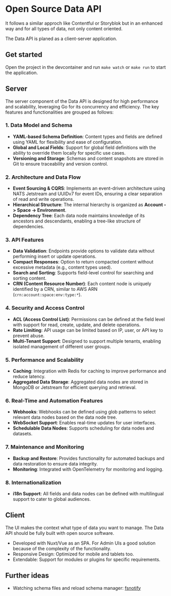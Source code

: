 # Open Source Data API

It follows a similar approch like Contentful or Storyblok but in an enhanced way and for all types of data, not only content oriented.

The Data API is planed as a client-server application.

## Get started

Open the project in the devcontainer and run `make watch` or `make run` to start the application.

## Server

The server component of the Data API is designed for high performance and scalability, leveraging Go for its concurrency and efficiency. The key features and functionalities are grouped as follows:

### 1. **Data Model and Schema**

- **YAML-based Schema Definition**: Content types and fields are defined using YAML for flexibility and ease of configuration.
- **Global and Local Fields**: Support for global field definitions with the ability to override them locally for specific use cases.
- **Versioning and Storage**: Schemas and content snapshots are stored in Git to ensure traceability and version control.

### 2. **Architecture and Data Flow**

- **Event Sourcing & CQRS**: Implements an event-driven architecture using NATS Jetstream and UUIDv7 for event IDs, ensuring a clear separation of read and write operations.
- **Hierarchical Structure**: The internal hierarchy is organized as **Account -> Space -> Environment**.
- **Dependency Tree**: Each data node maintains knowledge of its ancestors and descendants, enabling a tree-like structure of dependencies.

### 3. **API Features**

- **Data Validation**: Endpoints provide options to validate data without performing insert or update operations.
- **Compact Responses**: Option to return compacted content without excessive metadata (e.g., content types used).
- **Search and Sorting**: Supports field-level control for searching and sorting content.
- **CRN (Content Resource Number)**: Each content node is uniquely identified by a CRN, similar to AWS ARN (`crn:account:space:env:type:*`).

### 4. **Security and Access Control**

- **ACL (Access Control List)**: Permissions can be defined at the field level with support for read, create, update, and delete operations.
- **Rate Limiting**: API usage can be limited based on IP, user, or API key to prevent abuse.
- **Multi-Tenant Support**: Designed to support multiple tenants, enabling isolated management of different user groups.

### 5. **Performance and Scalability**

- **Caching**: Integration with Redis for caching to improve performance and reduce latency.
- **Aggregated Data Storage**: Aggregated data nodes are stored in MongoDB or Jetstream for efficient querying and retrieval.

### 6. **Real-Time and Automation Features**

- **Webhooks**: Webhooks can be defined using glob patterns to select relevant data nodes based on the data node tree.
- **WebSocket Support**: Enables real-time updates for user interfaces.
- **Schedulable Data Nodes**: Supports scheduling for data nodes and datasets.

### 7. **Maintenance and Monitoring**

- **Backup and Restore**: Provides functionality for automated backups and data restoration to ensure data integrity.
- **Monitoring**: Integrated with OpenTelemetry for monitoring and logging.

### 8. **Internationalization**

- **i18n Support**: All fields and data nodes can be defined with multilingual support to cater to global audiences.

## Client

The UI makes the context what type of data you want to manage. The Data API should be fully built with open source software.

- Developed with Nuxt/Vue as an SPA. For Admin UIs a good solution because of the complexity of the functionality.
- Responsive Design: Optimized for mobile and tablets too.
- Extendable: Support for modules or plugins for specific requirements.

## Further ideas

- Watching schema files and reload schema manager: [fsnotify](https://github.com/fsnotify/fsnotify)
